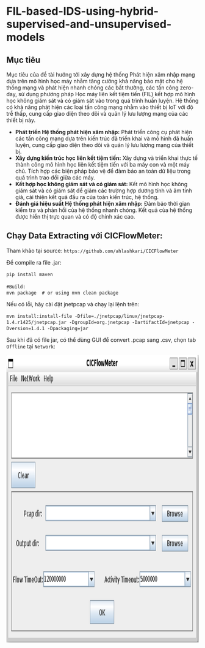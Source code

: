 # FIL-based-IDS-using-hybrid-supervised-and-unsupervised-models

## Mục tiêu
Mục tiêu của đề tài hướng tới xây dựng hệ thống Phát hiện xâm nhập mạng dựa trên mô hình
học máy nhằm tăng cường khả năng bảo mật cho hệ thống mạng và phát hiện nhanh chóng các bất
thường, các tấn công zero-day, sử dụng phương pháp Học máy liên kết tiệm tiến (FIL) kết hợp mô
hình học không giám sát và có giám sát vào trong quá trình huấn luyện. Hệ thống có khả năng phát
hiện các loại tấn công mạng nhằm vào thiết bị IoT với độ trễ thấp, cung cấp giao diện theo dõi và
quản lý lưu lượng mạng của các thiết bị này.
- **Phát triển Hệ thống phát hiện xâm nhập:** Phát triển công cụ phát hiện các tấn công mạng
dựa trên kiến trúc đã triển khai và mô hình đã huấn luyện, cung cấp giao diện theo dõi và quản lý lưu
lượng mạng của thiết bị.
- **Xây dựng kiến trúc học liên kết tiệm tiến:** Xây dựng và triển khai thực tế thành công mô hình
học liên kết tiệm tiến với ba máy con và một máy chủ. Tích hợp các biện pháp bảo vệ để đảm bảo an
toàn dữ liệu trong quá trình trao đổi giữa các máy.
- **Kết hợp học không giám sát và có giám sát:** Kết mô hình học không giám sát và có giám sát
để giảm các trường hợp dương tính và âm tính giả, cải thiện kết quả đầu ra của toàn kiến trúc, hệ
thống.
- **Đánh giá hiệu suất Hệ thống phát hiện xâm nhập:** Đảm bảo thời gian kiểm tra và phản hồi
của hệ thống nhanh chóng. Kết quả của hệ thống được hiển thị trực quan và có độ chính xác cao.



## Chạy Data Extracting với CICFlowMeter:

Tham khảo tại source: ```https://github.com/ahlashkari/CICFlowMeter```

Để compile ra file .jar:
```
pip install maven

#Build:
mvn package  # or using mvn clean package
```

Nếu có lỗi, hãy cài đặt jnetpcap và chạy lại lệnh trên:
```
mvn install:install-file -Dfile=./jnetpcap/linux/jnetpcap-1.4.r1425/jnetpcap.jar -DgroupId=org.jnetpcap -DartifactId=jnetpcap -Dversion=1.4.1 -Dpackaging=jar
```

Sau khi đã có file jar, có thể dùng GUI để convert .pcap sang .csv, chọn tab `Offline` tại `Network`:

<p align = "center"> 

<img width="729" height="751" src="https://github.com/HocVoNgThai/FIL-based-IDS-using-hybrid-supervised-and-unsupervised-models/blob/main/image.png">
</p>

